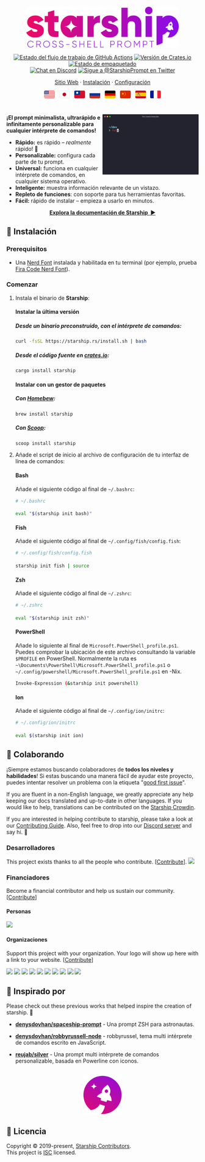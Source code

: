 <p align="center">
  <img
    width="400"
    src="https://raw.githubusercontent.com/starship/starship/master/media/logo.png"
    alt="Starship - Prompt multi intérprete de comandos" />
</p>

<p align="center">
  <a href="https://github.com/starship/starship/actions"
    ><img
      src="https://img.shields.io/github/workflow/status/starship/starship/Main workflow/master?label=workflow&style=flat-square"
      alt="Estado del flujo de trabajo de GitHub Actions" /></a>
  <a href="https://crates.io/crates/starship"
    ><img
      src="https://img.shields.io/crates/v/starship?style=flat-square"
      alt="Versión de Crates.io" /></a>
  <a href="https://repology.org/project/starship/versions"
    ><img
      src="https://img.shields.io/repology/repositories/starship?label=in%20repositories&style=flat-square"
      alt="Estado de empaquetado" /></a
><br />
  <a href="https://discord.gg/8Jzqu3T"
    ><img
      src="https://img.shields.io/discord/567163873606500352?label=discord&logoColor=white&style=flat-square"
      alt="Chat en Discord" /></a>
  <a href="https://twitter.com/StarshipPrompt"
    ><img
      src="https://img.shields.io/badge/twitter-@StarshipPrompt-1DA1F3?style=flat-square"
      alt="Sigue a @StarshipPrompt en Twitter" /></a>
</p>

<p align="center">
  <a href="https://starship.rs">Sitio Web</a>
  ·
<a href="#🚀-installation">Instalación</a>
  ·
<a href="https://starship.rs/config/">Configuración</a>
</p>

<p align="center">
  <a href="https://github.com/starship/starship/blob/master/README.md"
    ><img
      height="20"
      src="https://raw.githubusercontent.com/starship/starship/master/media/flag-us.png"
      alt="English" /></a>
  &nbsp;
  <a
    href="https://github.com/starship/starship/blob/master/docs/ja-JP/guide/README.md"
    ><img
      height="20"
      src="https://raw.githubusercontent.com/starship/starship/master/media/flag-jp.png"
      alt="日本語" /></a>
  &nbsp;
  <a
    href="https://github.com/starship/starship/blob/master/docs/zh-TW/guide/README.md"
    ><img
      height="20"
      src="https://raw.githubusercontent.com/starship/starship/master/media/flag-tw.png"
      alt="繁體中文" /></a>
  &nbsp;
  <a
    href="https://github.com/starship/starship/blob/master/docs/ru-RU/guide/README.md"
    ><img
      height="20"
      src="https://raw.githubusercontent.com/starship/starship/master/media/flag-ru.png"
      alt="Русский" /></a>
  &nbsp;
  <a
    href="https://github.com/starship/starship/blob/master/docs/de-DE/guide/README.md"
    ><img
      height="20"
      src="https://raw.githubusercontent.com/starship/starship/master/media/flag-de.png"
      alt="Deutsch" /></a>
  &nbsp;
  <a
    href="https://github.com/starship/starship/blob/master/docs/zh-CN/guide/README.md"
    ><img
      height="20"
      src="https://raw.githubusercontent.com/starship/starship/master/media/flag-cn.png"
      alt="简体中文" /></a>
  &nbsp;
  <a 
    href="https://github.com/starship/starship/blob/master/docs/es-ES/guide/README.md"
    ><img
      height="20"
      src="https://raw.githubusercontent.com/starship/starship/master/media/flag-es.png"
      alt="Español" /></a>
  &nbsp;
  <a 
    href="https://github.com/starship/starship/blob/master/docs/fr-FR/guide/README.md"
    ><img
      height="20"
      src="https://raw.githubusercontent.com/starship/starship/master/media/flag-fr.png"
      alt="Francés" /></a>
</p>

<h1></h1>

<img
  src="https://raw.githubusercontent.com/starship/starship/master/media/demo.gif"
  alt="Starship con iTerm 2 y el tema Snazzy"
  width="50%"
  align="right" />

**¡El prompt minimalista, ultrarápido e infinitamente personalizable para cualquier intérprete de comandos!**

- **Rápido:** es rápido – _realmente_ rápido! 🚀
- **Personalizable:** configura cada parte de tu prompt.
- **Universal:** funciona en cualquier intérprete de comandos, en cualquier sistema operativo.
- **Inteligente:** muestra información relevante de un vistazo.
- **Repleto de funciones**: con soporte para tus herramientas favoritas.
- **Fácil:** rápido de instalar – empieza a usarlo en minutos.

<p align="center">
<a href="https://starship.rs/config/"><strong>Explora la documentación de Starship&nbsp;&nbsp;▶</strong></a>
</p>

<a name="🚀-installation"></a>

## 🚀 Instalación

### Prerequisitos

- Una [Nerd Font](https://www.nerdfonts.com/) instalada y habilitada en tu terminal (por ejemplo, prueba [Fira Code Nerd Font](https://www.nerdfonts.com/font-downloads)).

### Comenzar

1. Instala el binario de **Starship**:


   #### Instalar la última versión


   ##### Desde un binario preconstruido, con el intérprete de comandos:

   ```sh
   curl -fsSL https://starship.rs/install.sh | bash
   ```


   ##### Desde el código fuente en [crates.io](https://crates.io/):

   ```sh
   cargo install starship
   ```


   #### Instalar con un gestor de paquetes


   ##### Con [Homebew](https://brew.sh/):

   ```sh
   brew install starship
   ```


   ##### Con [Scoop](https://scoop.sh):

   ```powershell
   scoop install starship
   ```

1. Añade el script de inicio al archivo de configuración de tu interfaz de línea de comandos:


   #### Bash

   Añade el siguiente código al final de `~/.bashrc`:

   ```sh
   # ~/.bashrc

   eval "$(starship init bash)"
   ```


   #### Fish

   Añade el siguiente código al final de `~/.config/fish/config.fish`:

   ```sh
   # ~/.config/fish/config.fish

   starship init fish | source
   ```


   #### Zsh

   Añade el siguiente código al final de `~/.zshrc`:

   ```sh
   # ~/.zshrc

   eval "$(starship init zsh)"
   ```


   #### PowerShell

   Añade lo siguiente al final de `Microsoft.PowerShell_profile.ps1`. Puedes comprobar la ubicación de este archivo consultando la variable `$PROFILE` en PowerShell. Normalmente la ruta es `~\Documents\PowerShell\Microsoft.PowerShell_profile.ps1` o `~/.config/powershell/Microsoft.PowerShell_profile.ps1` en -Nix.

   ```sh
   Invoke-Expression (&starship init powershell)
   ```


   #### Ion

   Añade el siguiente código al final de `~/.config/ion/initrc`:

   ```sh
   # ~/.config/ion/initrc

   eval $(starship init ion)
   ```

## 🤝 Colaborando

¡Siempre estamos buscando colaboradores de **todos los niveles y habilidades**! Si estas buscando una manera fácil de ayudar este proyecto, puedes intentar resolver un problema con la etiqueta "[good first issue](https://github.com/starship/starship/labels/🌱%20good%20first%20issue)".

If you are fluent in a non-English language, we greatly appreciate any help keeping our docs translated and up-to-date in other languages. If you would like to help, translations can be contributed on the [Starship Crowdin](https://translate.starship.rs/).

If you are interested in helping contribute to starship, please take a look at our [Contributing Guide](https://github.com/starship/starship/blob/master/CONTRIBUTING.md). Also, feel free to drop into our [Discord server](https://discord.gg/8Jzqu3T) and say hi. 👋

### Desarrolladores

This project exists thanks to all the people who contribute. [[Contribute](https://github.com/starship/starship/blob/master/CONTRIBUTING.md)].
<a href="https://github.com/starship/starship/graphs/contributors"><img src="https://opencollective.com/starship/contributors.svg?width=890&button=false" /></a>

### Financiadores

Become a financial contributor and help us sustain our community. [[Contribute](https://opencollective.com/starship/contribute)]

#### Personas

<a href="https://opencollective.com/starship"><img src="https://opencollective.com/starship/individuals.svg?width=890"></a>

#### Organizaciones

Support this project with your organization. Your logo will show up here with a link to your website. [[Contribute](https://opencollective.com/starship/contribute)]

<a href="https://opencollective.com/starship/organization/0/website"><img src="https://opencollective.com/starship/organization/0/avatar.svg"></a>
<a href="https://opencollective.com/starship/organization/1/website"><img src="https://opencollective.com/starship/organization/1/avatar.svg"></a>
<a href="https://opencollective.com/starship/organization/2/website"><img src="https://opencollective.com/starship/organization/2/avatar.svg"></a>
<a href="https://opencollective.com/starship/organization/3/website"><img src="https://opencollective.com/starship/organization/3/avatar.svg"></a>
<a href="https://opencollective.com/starship/organization/4/website"><img src="https://opencollective.com/starship/organization/4/avatar.svg"></a>
<a href="https://opencollective.com/starship/organization/5/website"><img src="https://opencollective.com/starship/organization/5/avatar.svg"></a>
<a href="https://opencollective.com/starship/organization/6/website"><img src="https://opencollective.com/starship/organization/6/avatar.svg"></a>
<a href="https://opencollective.com/starship/organization/7/website"><img src="https://opencollective.com/starship/organization/7/avatar.svg"></a>
<a href="https://opencollective.com/starship/organization/8/website"><img src="https://opencollective.com/starship/organization/8/avatar.svg"></a>
<a href="https://opencollective.com/starship/organization/9/website"><img src="https://opencollective.com/starship/organization/9/avatar.svg"></a>

## 💭 Inspirado por

Please check out these previous works that helped inspire the creation of starship. 🙏

- **[denysdovhan/spaceship-prompt](https://github.com/denysdovhan/spaceship-prompt)** - Una prompt ZSH para astronautas.

- **[denysdovhan/robbyrussell-node](https://github.com/denysdovhan/robbyrussell-node)** - robbyrussel, tema multi intérprete de comandos escrito en JavaScript.

- **[reujab/silver](https://github.com/reujab/silver)** - Una prompt multi intérprete de comandos personalizable, basada en Powerline con iconos.

<p align="center">
    <br>
    <img width="100" src="https://raw.githubusercontent.com/starship/starship/master/media/icon.png" alt="Starship rocket icon">
</p>

## 📝 Licencia

Copyright © 2019-present, [Starship Contributors](https://github.com/starship/starship/graphs/contributors).<br /> This project is [ISC](https://github.com/starship/starship/blob/master/LICENSE) licensed.

